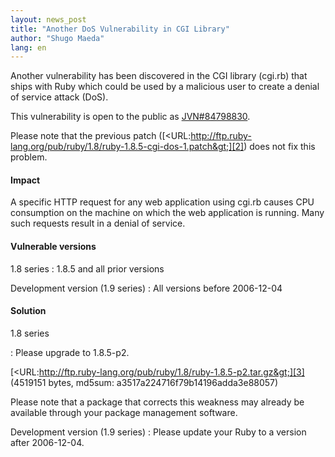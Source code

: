 ```yaml
---
layout: news_post
title: "Another DoS Vulnerability in CGI Library"
author: "Shugo Maeda"
lang: en
---
```


Another vulnerability has been discovered in the CGI library (cgi.rb)
that ships with Ruby which could be used by a malicious user to create a
denial of service attack (DoS).

This vulnerability is open to the public as [JVN#84798830][1].

Please note that the previous patch
([&lt;URL:http://ftp.ruby-lang.org/pub/ruby/1.8/ruby-1.8.5-cgi-dos-1.patch&gt;][2])
does not fix this problem.

#### Impact

A specific HTTP request for any web application using cgi.rb causes CPU
consumption on the machine on which the web application is running. Many
such requests result in a denial of service.

#### Vulnerable versions

1.8 series
: 1\.8.5 and all prior versions

Development version (1.9 series)
: All versions before 2006-12-04

#### Solution

1.8 series

: Please upgrade to 1.8.5-p2.

  [&lt;URL:http://ftp.ruby-lang.org/pub/ruby/1.8/ruby-1.8.5-p2.tar.gz&gt;][3]
  (4519151 bytes, md5sum: a3517a224716f79b14196adda3e88057)

  Please note that a package that corrects this weakness may already be
  available through your package management software.

Development version (1.9 series)
: Please update your Ruby to a version after 2006-12-04.



[1]: http://jvn.jp/jp/JVN%2384798830/index.html 
[2]: http://ftp.ruby-lang.org/pub/ruby/1.8/ruby-1.8.5-cgi-dos-1.patch 
[3]: http://ftp.ruby-lang.org/pub/ruby/1.8/ruby-1.8.5-p2.tar.gz 
